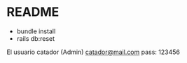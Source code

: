 # README

* bundle install
* rails db:reset

El usuario catador (Admin)
catador@mail.com
pass: 123456
